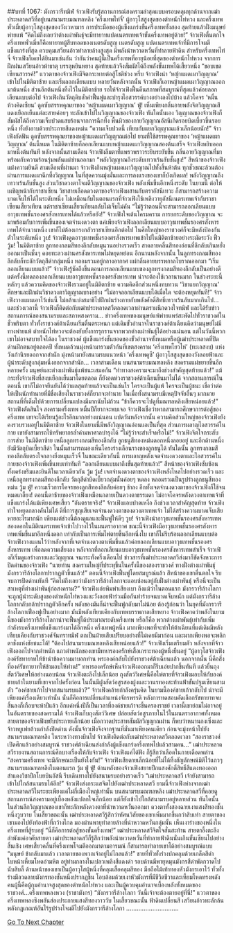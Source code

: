 ##บทที่ 1067: มังกรวารีทมิฬ
จ้าวเฟิงรับรู้สถานการณ์สงครามล่าสุดแบบครอบคลุมทุกด้านจากเฒ่าประหลาดสวีที่อยู่บนสนามรบมณฑลหลิง
‘ครึ่งเทพไท่จี๋’ ผู้อาวุโสสูงสุดของตำหนักไท่หวง และครึ่งเทพพั่วเมี่ยผู้อาวุโสสูงสุดของวังเวหามาร การประมือของผู้แข็งแกร่งขั้นครึ่งเทพทั้งสอง สุดท้ายแล้วฝั่งมนุษย์พ่ายแพ้
“คิดไม่ถึงเลยว่าต่างเผ่าพันธุ์จะมีทายาทแปดเนตรเทพเจ้าขั้นครึ่งเทพอยู่ด้วย!”
จ้าวเฟิงตื่นตกใจ
ครึ่งเทพพั่วเมี่ยก็คือทายาทผู้สืบทอดของเนตรดับสูญ
เนตรดับสูญ แปดเนตรเทพเจ้าที่มีการโจมตีแข็งแกร่งที่สุด ควบคุมเสวียนอ้าวทำลายล้างสูงสุด มีพลังน่าหวาดหวั่นที่ทำลายฟ้าดิน
สำหรับครึ่งเทพไท่จี๋ จ้าวเฟิงก็เคยได้ยินมาเช่นกัน
ว่ากันว่าคนผู้นี้เป็นครึ่งเทพที่อายุน้อยที่สุดของตำหนักไท่หวง จากการฝึกฝนเสวียนอ้าวห้าธาตุ บรรลุหยินหยาง สุดท้ายแล้วจึงสัมผัสได้ถึงพลังขั้นเทพได้เสี้ยวหนึ่ง
“ขอบเขตเซียนสวรรค์!”
แววตาของจ้าวเฟิงมีจิตกระหายต่อสู้โชติช่วง
พรึ่บ
จ้าวเฟิงนำ ‘หญ้าแผดเผาวิญญาณ’ เข้าไปในมิติตาซ้าย และเริ่มลอกเลียนแบบ
หลายวันหลังจากนั้น จ้าวเฟิงก็เอาหญ้าแผดเผาวิญญาณออกมาต้นหนึ่ง ส่วนอีกต้นหนึ่งทิ้งไว้ในมิติตาซ้าย รอให้จ้าวเฟิงฟื้นคืนสภาพที่สมบูรณ์ที่สุดแล้วค่อยลอกเลียนแบบต่อไป
จ้าวเฟิงกินวัตถุดิบล้ำค่าฟื้นฟูและบำรุงไอสวรรค์บางอย่างลงไปบ้าง แล้วโคจร ‘หมื่นห้วงคิดเซียน’ ดูดซับสรรพคุณยาของ ‘หญ้าแผดเผาวิญญาณ’
ฟู่!
เห็นเพียงกลิ่นอายพลังจิตวิญญาณสีแดงเยือกเย็นแต่ละสายค่อยๆ ทะลักเข้าไปในวิญญาณของจ้าวเฟิง
ทันใดนั้นเอง วิญญาณของจ้าวเฟิงก็สัมผัสได้ถึงความเจ็บปวดแสบร้อนจากการฉีกทึ้ง พื้นผิวของกายวิญญาณอัสนีเกิดรอยบิดเบี้ยวขึ้นรอยหนึ่ง ทั้งยังอาบด้วยประกายสีแดงหม่น
“ความเจ็บปวดนี้ เทียบกับแยกวิญญาณแล้วเล็กน้อยนัก!”
จ้าวเฟิงกัดฟัน ดูดซับสรรพคุณยาของหญ้าแผดเผาวิญญาณต่อไป
ยามที่ใช้สรรพคุณยาของ ‘หญ้าแผดเผาวิญญาณ’ ต้นนี้หมด ในมิติตาซ้ายก็ลอกเลียนแบบหญ้าแผดเผาวิญญาณสองต้นเสร็จ จ้าวเฟิงหยิบออกมาหนึ่งต้นทันที
หลังจากนั้นสามเดือน จ้าวเฟิงลืมตาที่แพรวพราวระยิบระยับขึ้น กลิ่นอายวิญญาณที่มาพร้อมกับความร้อนรุ่มพลันแผ่ซ่านออกมา
“พลังวิญญาณถึงระดับเทวาเร้นลับชั้นสูง!”
สีหน้าของจ้าวเฟิงแฝงความยินดี
สามเดือนที่ผ่านมา จ้าวเฟิงกินหญ้าแผดเผาวิญญาณไปทั้งสิ้นห้าต้น ทุกชั่วขณะล้วนต้องผ่านการแผดเผาฉีกทึ้งวิญญาณ ในที่สุดความมุ่งมั่นและการลงแรงของเขาก็บังเกิดผล!
พลังวิญญาณถึงเทวาเร้นลับชั้นสูง ส่วนวิชาดวงตาโจมตีวิญญาณของจ้าวเฟิง พลังเพิ่มขึ้นอีกหนึ่งระดับ
ในยามนี้ ต่อให้เผชิญหน้ากับราชาเซียน วิชาสายเลือดดวงตาของจ้าวเฟิงผสานกับตราอัสนีเทวะ ก็สามารถสร้างความบาดเจ็บให้ได้ในระดับหนึ่ง ไม่เหมือนกับในตอนแรกที่จ้าวเฟิงใช้เพลิงวายุอัสนีเนตรเทพเจ้ากับราชาเซียนเสี้ยวเทียน แต่ราชาเซียนเสี้ยวเทียนกลับไม่เจ็บไม่คัน
“ไม่รู้ว่าตอนนี้จะสามารถลอกเลียนแบบอาวุธเทพชั้นรองศรสังหารเทพได้แล้วหรือยัง!”
จ้าวเฟิงใจเต้นโครมคราม
การยกระดับของวิญญาณ จะมาพร้อมกับการเพิ่มขึ้นของเจตจำนงดวงตา
แค่เพียงจ้าวเฟิงลอกเลียนแบบอาวุธเทพชั้นรองศรสังหารเทพได้จำนวนหนึ่ง เขาก็ไม่ต้องเกรงกลัวราชาเซียนอีกต่อไป ในศึกใหญ่ของราชวงศ์ก็จะมีพลังป้องกันตัวในระดับหนึ่ง
วูบ!
จ้าวเฟิงดูดอาวุธเทพชั้นรองศรสังหารเทพเข้าไปในมิติตาซ้ายอย่างระมัดระวัง
ฟิ้ว วู้ม!
ในมิติตาซ้าย ลูกทองกลมสีทองลึกลับหมุนวนอย่างรวดเร็ว สาดลายคลื่นสีทองอ่อนที่ลึกลับเกินหยั่งออกมาเป็นชั้นๆ คอยทะลวงผ่านศรสังหารเทพไม่หยุดหย่อน
อีกนานหลังจากนั้น ในลูกทรงกลมสีทองลึกลับก็ทะลักวัตถุสีดำกลุ่มหนึ่ง หลอมรวมอยู่กลางอากาศ แผ่กลิ่นอายบรรพกาลโบราณออกมา
“เริ่มลอกเลียนแบบแล้ว!”
จ้าวเฟิงรู้ชัดถึงขึ้นตอนการลอกเลียนแบบของลูกทรงกลมสีทองลึกลับเป็นอย่างดี
แต่ครั้งนี้ทดลองลอกเลียนแบบอาวุธเทพชั้นรองศรสังหารเทพ น่าจะต้องใช้เวลานานมาก
ในช่วงระยะนี้ หลักๆ แล้วความคิดของจ้าวเฟิงรวมอยู่ในมิติตาซ้าย ความคิดอีกส่วนหนึ่งทบทวน ‘วิชาแยกวิญญาณ’ ศึกษาและฝึกฝนวิชาดวงตาวิญญาณบางอย่าง
“ไม่อาจลอกเลียนแบบได้เมื่อใด จะต้องหยุดทันที!”
จ้าวเฟิงวางแผนเอาไว้เช่นนี้ ไม่กล้าแบ่งสมาธิไปฝึกฝนร่างกายกับพลังศักดิ์สิทธิ์เทวาเร้นลับมากเกินไป...
และช่วงเวลานี้ จ้าวเฟิงก็ติดต่อกับเฒ่าประหลาดสวีตลอดเวลาผ่านตราผนึกดวงใจทมิฬ และได้รับข่าวสถานการณ์ของสนามรบและสภาพสงคราม…
ข่าวครึ่งเทพของมนุษย์แพ้พ่ายแพร่สะพัดไปทั่วราชวงศ์ในชั่วพริบตา ทั่วทั้งราชวงศ์ต้าเฉียนเริ่มตื่นตระหนก
แต่เดิมขั้วอำนาจในราชวงศ์ต้าเฉียนคิดว่ามนุษย์ไม่มีทางพ่ายแพ้ ตำหนักไท่หวงจะต้องยับยั้งการรุกรานจากพวกต่างเผ่าพันธุ์ได้อย่างแน่นอน แต่ในวันนี้พวกเขาไม่อาจสบายใจได้ลง
ในราชวงศ์ ผู้แข็งแกร่งชั้นยอดของขั้วอำนาจทั้งหมดหรือผู้เฒ่าประหลาดที่ปิดด่านฝึกตนอยู่ตลอดปี ทั้งหมดล้วนมุ่งหน้ามารวมตัวกันที่เขตสงคราม
‘ครึ่งเทพโยวไห่’ (ทะเลสงบ) แห่งวังเก้านิรยออกจากสำนัก มุ่งหน้ามายังสนามรบแนวหน้า ‘ครึ่งเทพคูซี’ ผู้อาวุโสสูงสุดของวังลอยฟ้าและผู้นำระดับสูงกลุ่มหนึ่งออกจากสำนัก…
เวลาสามเดือน บนสนามรบมณฑลหลิง สงครามแผ่ขยายขึ้นอีกหลายครั้ง มนุษย์และต่างเผ่าพันธุ์แพ้ชนะเสมอกัน
“ท่าทางสงครามจะมาถึงช่วงสำคัญสุดท้ายแล้ว!”
แม้กระทั่งจ้าวเฟิงที่สงบเยือกเย็นมาโดยตลอด ก็ยังอดห่วงราชวงศ์ต้าเฉียนขึ้นมาไม่ได้
จากสถานการณ์ในตอนนี้ เขาก็ไม่อาจยืนยันได้ว่าผลสุดท้ายแล้วจะเป็นเช่นไร ใครจะเป็นผู้แพ้ ใครจะเป็นผู้ชนะ
เชื่อว่าต่อให้เป็นนักทำนายที่มีชื่อเสียงในราชวงศ์ก็ยากจะทำนาย ในเมื่อทั้งสนามรบมีเหตุปัจจัยอื่นๆ มากมาย สถานที่ที่เต็มไปด้วยการเปลี่ยนแปลงมีมากนับไม่ถ้วน
“ข้าก็ควรจะไปดูที่มณฑลหลิงเสียหน่อยแล้ว!”
จ้าวเฟิงตัดสินใจ
สงครามครึ่งเทพ หมื่นปีก็ยากจะพบเจอ จ้าวเฟิงเชื่อว่าหากสามารถศึกษาการต่อสู้ของครึ่งเทพ เขาจะได้เรียนรู้อะไรอีกมากอย่างแน่นอน
แปดวันหลังจากนั้น ความคิดส่วนใหญ่ของจ้าวเฟิงยังคงรวบรวมอยู่ในมิติตาซ้าย
จ้าวเฟิงในยามนี้มีพลังวิญญาณอ่อนแอเป็นที่สุด ส่วนการผลาญไอสวรรค์ในกาย เขายังสามารถใช้ทรัพยากรล้ำค่ามหาศาลบำรุงได้
“ไม่รู้ว่าจะสำเร็จหรือไม่!”
จ้าวเฟิงจิตใจกระสับการส่าย
ในมิติตาซ้าย เหนือลูกทรงกลมสีทองลึกลับ ลูกธนูสีทองหม่นดอกหนึ่งลอยอยู่ และอีกด้านหนึ่งยังมีวัตถุบิดเบี้ยวสีดำ ในนั้นสามารถมองเห็นโครงร่างเลือนรางของลูกธนูได้
ทันใดนั้น ลูกทรงกลมสีทองลึกลับตรงใจกลางยิ่งหมุนเร็วจี๋ ในขณะเดียวกันนี้ การผลาญพลังเจตจำนงดวงตาและไอสวรรค์ในกายของจ้าวเฟิงเพิ่มขึ้นทบเท่าทันที
“ลอกเลียนแบบมาถึงขั้นสุดท้ายแล้ว!”
สีหน้าของจ้าวเฟิงซับซ้อน ทั้งเคร่งขรึมและยินดีในเวลาเดียวกัน
วู้ม วู้ม!
เจตจำนงดวงตาของจ้าวเฟิงหลั่งไหลไปอย่างรวดเร็ว และเหนือลูกทรงกลมสีทองลึกลับ วัตถุสีดำบิดเบี้ยวกลุ่มนั้นค่อยๆ หดลง หลอมรวมเป็นรูปร่างลูกธนูสีทองหม่น
วู้ม ฟู่!
ความเร็วการโคจรของลูกสีทองลึกลับค่อยๆ ช้าลง อีกทั้งเจตจำนงดวงตาของจ้าวเฟิงก็ใช้จนหมดเกลี้ยง!
ตอนนี้ตาซ้ายของจ้าวเฟิงเหมือนกลายเป็นดวงตาธรรมดา ไม่อาจโคจรพลังดวงตาเทพเจ้าที่แข็งแกร่งได้แม้เพียงเศษเสี้ยว
“อันตรายจริง!”
จ้าวเฟิงแอบปาดเหงื่อ
ถึงช่วงเวลาสำคัญสุดท้าย จ้าวเฟิงทำใจหยุดกลางคันไม่ได้ ดีที่การสูญเสียเจตจำนงดวงตาของดวงตาเทพเจ้า ไม่ได้สร้างความบาดเจ็บเสียหายอะไรมากนัก เพียงแต่ช่วงนี้ต้องดูแลและฟื้นฟูให้ดีๆ
วูบ!
จ้าวเฟิงนำอาวุธเทพชั้นรองศรสังหารเทพสองดอกในมิติเนตรเทพเจ้าเข้าไปวางไว้ในมนตราอากาศ
ขณะนี้จ้าวเฟิงมีอาวุธเทพชั้นรองศรสังหารเทพเพิ่มขึ้นมาอีกหนึ่งดอก เท่ากับเป็นการเพิ่มไพ่ตายขึ้นอีกหนึ่งใบ เขาก็ไม่รีบร้อนลอกเลียนแบบต่อ จ้าวเฟิงวางแผนไว้ว่าหลังจากที่เจตจำนงดวงตาเพิ่มขึ้นแล้วค่อยลอกเลียนแบบอาวุธเทพชั้นรองศรสังหารเทพ เพื่อลดความเสี่ยงลง
หลังจากที่ลอกเลียนแบบอาวุธเทพชั้นรองศรสังหารเทพสำเร็จ จ้าวเฟิงก็เริ่มดูแลร่างกายและวิญญาณ
จนกระทั่งครึ่งเดือนไป ข่าวสารที่เฒ่าประหลาดสวีส่งมาก็ขัดจังหวะการปิดด่านของจ้าวเฟิง
“นายท่าน สงครามใหญ่ที่ประทุขึ้นในครั้งนี้ของสองราชวงศ์ ทางฝั่งต่างเผ่าพันธุ์ มังกรวารีล้างโลกาปรากฏตัวขึ้นแล้ว!”
ตอนนี้จ้าวเฟิงฟื้นฟูโดยสมบูรณ์แล้ว สีหน้าของเขาตื่นตกใจ รีบจบการปิดด่านทันที
“คิดไม่ถึงเลยว่ามังกรวารีล้างโลกาจะแอบซ่อนอยู่กับฝั่งต่างเผ่าพันธุ์ หรือนี่จะเป็นสาเหตุที่ต่างเผ่าพันธุ์ก่อสงคราม?”
จ้าวเฟิงเอ่ยพึมพำเสียงเบา
ถึงแม้ว่าในตอนแรก มังกรวารีล้างโลกาจะถูกผู้นำระดับสูงของตำหนักไท่หวงและวังลอยฟ้าร่วมมือกันทำร้ายจนบาดเจ็บหนัก แต่มังกรวารีล้างโลกากลับกล้าปรากฏตัวอีกครั้ง พลังของมันก็น่าจะฟื้นฟูกลับมาไม่น้อย
ต้องรู้ก่อนว่า ในยุคที่มังกรวารีล้างโลกาเฟื่องฟูเป็นอย่างมาก มันมีพลังเทียบเคียงกับเทพบรรพกาลเสียหยาง
จ้าวเฟิงคาดว่าพลังในยามนี้ของมังกรวารีล้างโลกาน่าจะฟื้นฟูได้ประมาณระดับครึ่งเทพ
หรือก็คือ พวกต่างเผ่าพันธุ์เท่ากับเพิ่มกำลังรบครึ่งเทพที่แข็งแกร่งมาได้อีกหนึ่ง
ครึ่งเทพผู้หนึ่ง มากเพียงพอที่จะทำให้ต้าเฉียนที่แต่เดิมมีพลังเทียบเคียงกับราชวงศ์จันทราทมิฬ ตกเป็นฝ่ายเสียเปรียบอย่างที่ไม่เคยมีมาก่อน และมากเพียงพอจะพลิกตาชั่งแห่งชัยชนะได้!
“ต้องไปสนามรบมณฑลหลิงเสียหน่อยแล้ว!”
จ้าวเฟิงเริ่มเตรียมตัว
หลังจากที่จ้าวเฟิงออกไปจากตำหนัก แถวตำหนักของเขามีทหารองครักษ์เสื้อเกราะทองผู้หนึ่งยืนอยู่
“ผู้อาวุโสจ้าวเฟิง องค์รัชทายาทให้ข้านำข้อความมาบอกท่าน พระองค์กลับไปยังราชวงศ์ต้าเฉียนแล้ว นอกจากนั้น นี่คือสิ่งที่องค์รัชทายาทให้ข้ามอบให้ท่าน!”
ทหารองครักษ์เห็นจ้าวเฟิงออกมาก็รีบเอ่ยปากขึ้นทันที แล้วยื่นถุงสัตว์วิเศษให้อย่างนอบน้อม
จ้าวเฟิงตะลึงไปเล็กน้อย ถุงสัตว์วิเศษนี้คือไพ่ตายที่จ้าวเฟิงมอบให้กับองค์ชายเก้าในยามที่เขาจากไปครั้งก่อน ในนั้นมีฝูงสัตว์อสูรสองฝูงและวานรทองสะท้านฟ้าขั้นปฐมเซียนสามตัว
“องค์ชายเก้าไปจากสนามรบแล้ว?”
จ้าวเฟิงคล้ายกำลังครุ่นคิด
ในยามนี้องค์ชายเก้ากลับไป น่าจะมีเพียงแค่เรื่องเดียวเท่านั้น นั่นก็คือการเปลี่ยนตำแหน่งจักรพรรดิ
หลังการทดสอบคัดเลือกรัชทายาทจบสิ้นลงก็เกือบจะห้าปีแล้ว อีกแค่หนึ่งปีก็เป็นเวลาที่องค์ชายเก้าจะขึ้นครองราชย์ เวลานี้เขาย่อมไม่อาจอยู่ในอันตรายของสงครามได้
จ้าวเฟิงเก็บถุงสัตว์วิเศษ ปล่อยสัตว์อสูรภายในไว้ในมนตราอากาศทั้งหมด
สายตาของจ้าวเฟิงขยับประกายเล็กน้อย เมื่อกวาดประสาทสัมผัสวิญญาณผ่าน ก็พบว่าหนานกงเซิ่งและจ้าวหยูเฟยล้วนกำลังปิดด่าน
ดังนั้นจ้าวเฟิงจึงจากฐานที่มั่นมาเพียงคนเดียว ก่อนจะมุ่งหน้าไปยังสนามรบมณฑลหลิง
ในระหว่างทางบินไป จ้าวเฟิงติดต่อกับเฒ่าประหลาดสวีตลอดเวลา
“สองราชวงศ์เปิดศึกแล้วอย่างสมบูรณ์ ราชวงศ์ต้าเฉียนส่งกำลังผู้แข็งแกร่งครึ่งเทพไปแล้วสามคน…”
เฒ่าประหลาดสวีรายงานสถานการณ์ศึกบางเรื่องให้กับจ้าวเฟิง
จ้าวเฟิงแค่ได้ฟัง ก็รู้สึกว่าเลือดในกายเดือดพล่าน
“สงครามครึ่งเทพ จะมีลักษณะเป็นยังไงกัน!”
จ้าวเฟิงเสียดายเล็กน้อยที่ไม่ได้ทิ้งสัญลักษณ์มิติไว้แถวๆ สนามรบมณฑลหลิงในตอนแรก
วู้ม ฟู่ ฟู่!
ด้านหลังของจ้าวเฟิงสยายปีกแสงศักดิ์สิทธิ์สีแดงทองออก สำแดงวิชาปีกโบยบินอัสนี รีบเดินทางไปยังสนามรบอย่างรวดเร็ว
“เฒ่าประหลาดสวี เจ้ายังสามารถเข้าไปใกล้สนามรบได้อีก!”
จ้าวเฟิงส่งกระแสจิตไปยังเฒ่าประหลาดสวี
ยามนี้จ้าวเฟิงห่างจากเฒ่าประหลาดสวีในระยะเพียงแค่ไม่กี่เมืองใหญ่เท่านั้น
บนสนามรบมณฑลหลิง
เฒ่าประหลาดสวีที่คอยดูสถานการณ์สงครามอยู่เบื้องหลังแปลกใจเล็กน้อย แต่ก็ยังเข้าไปใกล้สนามรบอยู่หลายส่วน
ทันใดนั้น ในส่วนลึกวิญญาณของเขาก็ทะลักพลังดวงตาที่น่าหวาดหวั่นออกมา ดวงตาทั้งสองฉายเงาแสงสีทองชั้นหนึ่งวูบวาบ
ในเสี้ยวขณะนั้น เฒ่าประหลาดสวีรู้สึกว่าทัศนวิสัยของเขาเพิ่มมากขึ้นกว่าสิบเท่า
สายตาของเขามองไปยังท้องฟ้าที่กว้างไกล มองผ่านพายุทำลายล้างที่น่าหวาดหวั่นกลุ่มนั้น เห็นเงาร่างของหนึ่งในครึ่งเทพที่สู้รบอยู่
“นี่ก็คือการต่อสู้ของขั้นครึ่งเทพ!”
เฒ่าประหลาดสวีจิตใจสั่นสะท้าน สายตาอึ้งตะลึง
ลำพังแค่อาศัยสายตา เฒ่าประหลาดสวีก็รู้สึกว่าพลังน่าหวาดหวั่นที่ทำลายฟ้าดินนั่นเกินขั้นเซียนไปอย่างสิ้นเชิง เศษเสี้ยวคลื่นที่ครึ่งเทพโจมตีออกมาตามอารมณ์ ก็สามารถทำลายเขาได้อย่างสมบูรณ์แบบ
“มนุษย์ ข้ากลับมาแล้ว เวลาตายของพวกเจ้าอยู่ไม่ไกลแล้ว!”
ชายที่ทั่วทั้งร่างปกคลุมด้วยเกล็ดสีดำ ใบหน้าเหี้ยมโหดอำมหิต อยู่ท่ามกลางในเปลวเพลิงสีแดงดำ รอบด้านมีพายุหมุนมังกรสีดำพัดกวาดไปนับสิบลี้
ด้านหน้าของเขาเป็นผู้อาวุโสผู้หนึ่งที่คลุมเสื้อคลุมสีทอง มือถือไม้เท้าทองหัวมังกรเอาไว้ ทั่วทั้งร่างมีลวดลายมังกรทองชั้นหนึ่งปรากฏขึ้น โอบล้อมด้วยเงาหัวมังกรที่มีชีวิตชีวาและเหี้ยมโหดทรงพลัง
คนผู้นี้คือผู้กุมอำนาจสูงสุดของตำหนักไท่หวง และเป็นผู้ควบคุมอำนาจเบื้องหลังทั้งหมดของราชวงศ์...ครึ่งเทพหลงหวง (ราชามังกร)
“มังกรวารีล้างโลกา วันนี้เจ้าจะต้องตายอยู่ที่นี่!”
แววตาของครึ่งเทพหลงซิงพลันส่องประกายแสงสีทองวาววับ ในเสี้ยวขณะนั้น ฟ้าดินเปลี่ยนสี เสวียนอ้าวทะลักล้น พลังกฎเกณฑ์อันไร้รูปร่างโจมตีไปยังมังกรวารีล้างโลกา
…………………………


[Go To Next Chapter]( ./305.md)